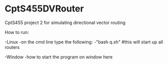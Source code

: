 # CptS455DVRouter
CptS455 project 2 for simulating directional vector routing

How to run:

-Linux
	-on the cmd line type the following:
	-"bash q.sh" #this will start up all routers

-Window
	-how to start the program on window here

